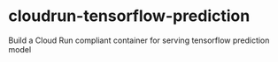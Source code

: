 # cloudrun-tensorflow-prediction
Build a Cloud Run compliant container for serving tensorflow prediction model
